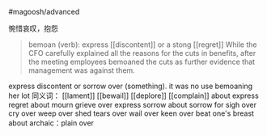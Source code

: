 #magoosh/advanced 

惋惜哀叹，抱怨

> bemoan (verb): express [[discontent]] or a stong [[regret]] 
While the CFO carefully explained all the reasons for the cuts in benefits, after the meeting employees bemoaned the cuts as further evidence that management was against them. 



express discontent or sorrow over (something).
it was no use bemoaning her lot
同义词：
[[lament]]
[[bewail]]
[[deplore]]
[[complain]] about
express regret about
mourn
grieve over
express sorrow about
sorrow for
sigh over
cry over
weep over
shed tears over
wail over
keen over
beat one's breast about
archaic：plain over